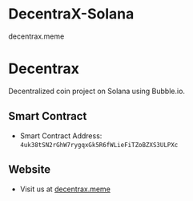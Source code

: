 # DecentraX-Solana
decentrax.meme
# Decentrax
Decentralized coin project on Solana using Bubble.io.

## Smart Contract
- Smart Contract Address: `4uk38tSN2rGhW7rygqxGk5R6fWLieFiTZoBZXS3ULPXc`

## Website
- Visit us at [decentrax.meme](https://decentrax.meme)
